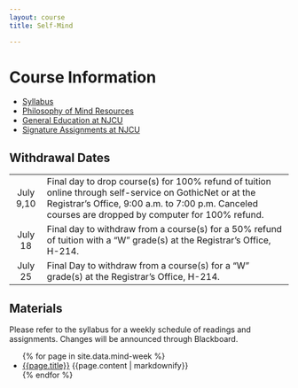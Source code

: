 ```yaml
---
layout: course
title: Self-Mind

---
```


# Course Information


+ [Syllabus](SyllabusFO.pdf)
+ [Philosophy of Mind Resources](/mind/resources)
+ [General Education at NJCU](http://www.njcu.edu/department/general-education)
+ [Signature Assignments at NJCU](http://www.njcu.edu/academics/general-education/signature-assignment-information-students)

## Withdrawal Dates

|         	 |     | 
| :-------------: | ------------- | 
| July 9,10 | Final day to drop course(s) for 100% refund of tuition online through self-service on GothicNet or at the Registrar’s Office, 9:00 a.m. to 7:00 p.m. Canceled courses are dropped by computer for 100% refund. |
| July 18 | Final day to withdraw from a course(s) for a 50% refund of tuition with a “W” grade(s) at the Registrar’s Office, H-214. |
| July 25  | Final Day to withdraw from a course(s) for a “W” grade(s) at the Registrar’s Office, H-214.|

## Materials

Please refer to the syllabus for a weekly schedule of readings and assignments. Changes will be announced through Blackboard. 

<ul>
  {% for page in site.data.mind-week %}
    <li>
     <a href="{{site.baseurl}}/self/{{page.folder}}/">{{page.title}}</a>
      {{page.content | markdownify}}
    </li>
  {% endfor %}
</ul>

